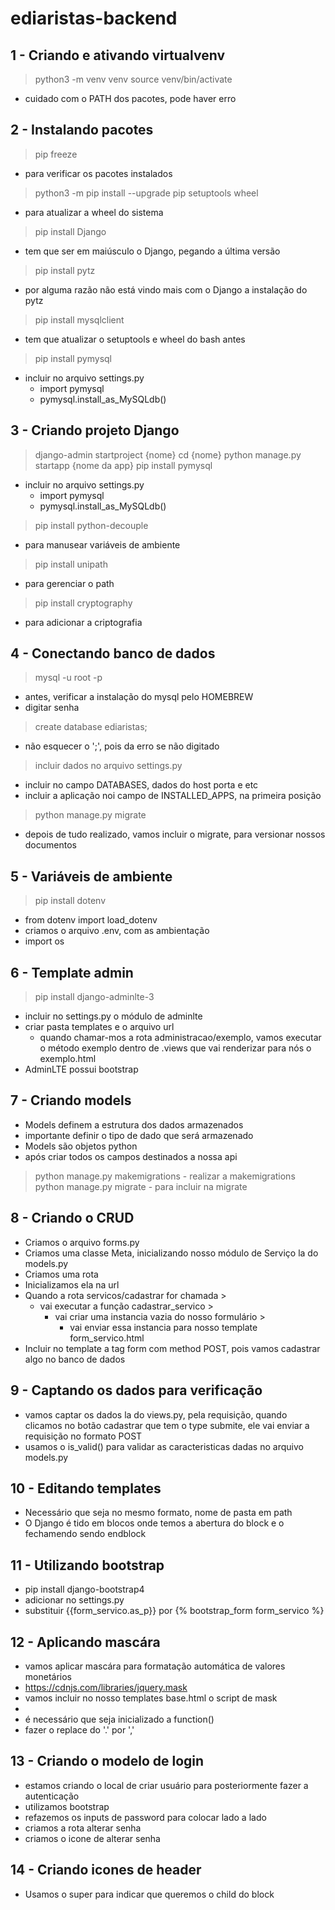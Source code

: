 # ediaristas-backend

## 1 - Criando e ativando virtualvenv
>python3 -m venv venv
>source venv/bin/activate
  - cuidado com o PATH dos pacotes, pode haver erro

## 2 - Instalando pacotes
> pip freeze
  - para verificar os pacotes instalados
> python3 -m pip install --upgrade pip setuptools wheel
  - para atualizar a wheel do sistema
> pip install Django
  - tem que ser em maiúsculo o Django, pegando a última versão
> pip install pytz
  - por alguma razão não está vindo mais com o Django a instalação do pytz
> pip install mysqlclient    
  - tem que atualizar o setuptools e wheel do bash antes
> pip install pymysql
  - incluir no arquivo settings.py
    - import pymysql
    - pymysql.install_as_MySQLdb()

## 3 - Criando projeto Django
> django-admin startproject {nome}
> cd {nome}
> python manage.py startapp {nome da app}
> pip install pymysql
  - incluir no arquivo settings.py
    - import pymysql
    - pymysql.install_as_MySQLdb()
> pip install python-decouple
  - para manusear variáveis de ambiente
> pip install unipath 
  - para gerenciar o path
> pip install cryptography
  - para adicionar a criptografia

## 4 - Conectando banco de dados
> mysql -u root -p
  - antes, verificar a instalação do mysql pelo HOMEBREW
  - digitar senha
> create database ediaristas;
  - não esquecer o ';', pois da erro se não digitado
> incluir dados no arquivo settings.py
  - incluir no campo DATABASES, dados do host porta e etc
  - incluir a aplicação noi campo de INSTALLED_APPS, na primeira posição
> python manage.py migrate
  - depois de tudo realizado, vamos incluir o migrate, para versionar nossos documentos

## 5 - Variáveis de ambiente
> pip install dotenv
  - from dotenv import load_dotenv 
  - criamos o arquivo .env, com as ambientação
  - import os

## 6 - Template admin
> pip install django-adminlte-3
  - incluir no settings.py o módulo de adminlte
  - criar pasta templates e o arquivo url
    - quando chamar-mos a rota administracao/exemplo, vamos executar o método exemplo dentro de .views que vai renderizar para nós o exemplo.html
  - AdminLTE possui bootstrap
  
## 7 - Criando models
  - Models definem a estrutura dos dados armazenados
  - importante definir o tipo de dado que será armazenado
  - Models são objetos python
  - após criar todos os campos destinados a nossa api
  > python manage.py makemigrations
    - realizar a makemigrations
  > python manage.py migrate
    - para incluir na migrate

## 8 - Criando o CRUD
  - Criamos o arquivo forms.py
  - Criamos uma classe Meta, inicializando nosso módulo de Serviço la do models.py
  - Criamos uma rota
  - Inicializamos ela na url
  - Quando a rota servicos/cadastrar for chamada > 
    - vai executar a função cadastrar_servico > 
      - vai criar uma instancia vazia do nosso formulário >
        - vai enviar essa instancia para nosso template form_servico.html
  - Incluir no template a tag form com method POST, pois vamos cadastrar algo no banco de dados

## 9 - Captando os dados para verificação
  - vamos captar os dados la do views.py, pela requisição, quando clicamos no botão cadastrar que tem o type submite, ele vai enviar a requisição no formato POST
  - usamos o is_valid() para validar as caracteristicas dadas no arquivo models.py

## 10 - Editando templates 
  - Necessário que seja no mesmo formato, nome de pasta em path
  - O Django é tido em blocos onde temos a abertura do block e o fechamendo sendo endblock

## 11 - Utilizando bootstrap
  - pip install django-bootstrap4
  - adicionar no settings.py
  - substituir {{form_servico.as_p}} por {% bootstrap_form form_servico %}

## 12 - Aplicando mascára
  - vamos aplicar mascára para formatação automática de valores monetários
  - https://cdnjs.com/libraries/jquery.mask
  - vamos incluir no nosso templates base.html o script de mask
  - <script src="https://cdnjs.cloudflare.com/ajax/libs/jquery.mask/1.14.16/jquery.mask.min.js" integrity="sha512-pHVGpX7F/27yZ0ISY+VVjyULApbDlD0/X0rgGbTqCE7WFW5MezNTWG/dnhtbBuICzsd0WQPgpE4REBLv+UqChw==" crossorigin="anonymous" referrerpolicy="no-referrer"></script>
  - é necessário que seja inicializado a function()
  - fazer o replace do '.' por ','

## 13 - Criando o modelo de login
 - estamos criando o local de criar usuário para posteriormente fazer a autenticação
 - utilizamos bootstrap
 - refazemos os inputs de password para colocar lado a lado
 - criamos a rota alterar senha
 - criamos o icone de alterar senha

## 14 - Criando icones de header
 - Usamos o super para indicar que queremos o child do block
 
